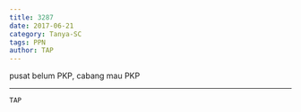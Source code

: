 ```yaml
---
title: 3287
date: 2017-06-21
category: Tanya-SC
tags: PPN
author: TAP
---
```


pusat belum PKP, cabang mau PKP

---



`TAP`
